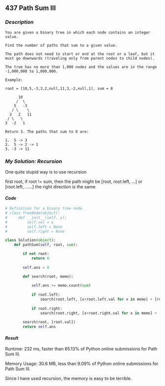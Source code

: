 ## 437 Path Sum III

### *Description*

```
You are given a binary tree in which each node contains an integer value.

Find the number of paths that sum to a given value.

The path does not need to start or end at the root or a leaf, but it must go downwards (traveling only from parent nodes to child nodes).

The tree has no more than 1,000 nodes and the values are in the range -1,000,000 to 1,000,000.

Example:

root = [10,5,-3,3,2,null,11,3,-2,null,1], sum = 8

      10
     /  \
    5   -3
   / \    \
  3   2   11
 / \   \
3  -2   1

Return 3. The paths that sum to 8 are:

1.  5 -> 3
2.  5 -> 2 -> 1
3. -3 -> 11
```



### *My Solution: Recursion*

One quite stupid way is to use recursion

first root, if root != sum, then the path might be [root, root.left, ...] or [root.left, ......] the right direction is the same



#### *Code*

```python
# Definition for a binary tree node.
# class TreeNode(object):
#     def __init__(self, x):
#         self.val = x
#         self.left = None
#         self.right = None

class Solution(object):
    def pathSum(self, root, sum):

        if not root:
            return 0
        
        self.ans = 0

        def search(root, memo):
            
            self.ans += memo.count(sum)
            
            if root.left:
                search(root.left, [x+root.left.val for x in memo] + [root.left.val])
            
            if root.right:
                search(root.right, [x+root.right.val for x in memo] + [root.right.val])
                
        search(root, [root.val])
        return self.ans
```



#### *Result*

Runtime: 232 ms, faster than 65.13% of Python online submissions for Path Sum III.

Memory Usage: 30.6 MB, less than 9.09% of Python online submissions for Path Sum III.



Since I have used recursion, the memory is easy to be terrible.